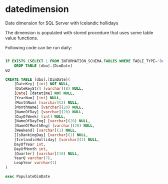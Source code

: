 # datedimension
Date dimension for SQL Server with Icelandic hollidays

The dimension is populated with stored procedure that uses some table value functions.

Following code can be run daily:
```SQL

IF EXISTS (SELECT 1 FROM INFORMATION_SCHEMA.TABLES WHERE TABLE_TYPE='BASE TABLE'  AND TABLE_NAME='DimDate')
	DROP TABLE [dbo].[DimDate]
GO 

CREATE TABLE [dbo].[DimDate](
	[DateKey] [int] NOT NULL,
	[DateKeyStr] [varchar](8) NULL,
	[Date] [datetime] NOT NULL,
	[YearNum] [int] NULL,
	[MonthNum] [varchar](2) NULL,
	[MonthName] [varchar](20) NULL,
	[NameOfDay] [varchar](20) NULL,
	[DayOfWeek] [int] NULL,	
	[NameOfDayEng] [varchar](20) NULL,
	[NameOfMonthEng] [varchar](20) NULL,
	[Weekend] [varchar](1) NULL,
	[IsBankingDay] [varchar](1) NULL,
	[IcelandicHolliday] [varchar](1) NULL,
	DayOfYear int, 
	DayOfMonth int,
	[Quarter] [varchar](10) NULL,
	YearQ varchar(7),
	LeapYear varchar(1)
) 

exec PopulateDimDate

